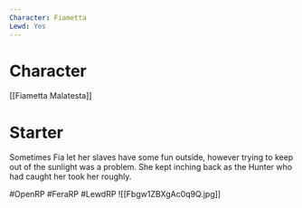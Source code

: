 ```yaml
---
Character: Fiametta
Lewd: Yes
---
```

# Character
[[Fiametta Malatesta]]

# Starter
Sometimes Fia let her slaves have some fun outside, however trying to keep out of the sunlight was a problem. She kept inching back as the Hunter who had caught her took her roughly.  

#OpenRP #FeraRP #LewdRP 
![[Fbgw1ZBXgAc0q9Q.jpg]]
